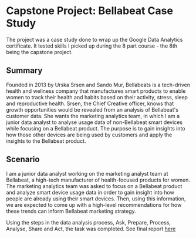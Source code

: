 # Capstone Project: Bellabeat Case Study

The project was a case study done to wrap up the Google Data Analytics certificate. It tested skills I picked up during the 8 part course - the 8th being the capstone project.

## Summary

Founded in 2013 by Urska Srsen and Sando Mur, Bellabeats is a tech-driven health and wellness company that manufactures smart products to enable women to track their health and habits based on their activity, stress, sleep and reproductive health.
Srsen, the Chief Creative officer, knows that growth opportunities would be revealed from an analysis of Bellabeat's customer data. She wants the marketing analytics team, in which I am a junior data analyst to analyse usage data of non-Bellabeat smart devices while focusing on a Bellabeat product. The purpose is to gain insights into how those other devices are being used by customers and apply the insights to the Bellabeat product.

## Scenario

I am a junior data analyst working on the marketing analyst team at Bellabeat, a high-tech manufacturer of health-focused products for women.
The marketing analytics team was asked to focus on a Bellabeat product and analyze smart device usage data in order to gain insight into how people are already using their smart devices. Then, using this information, we are expected to come up with a high-level recommendations for how these trends can inform Bellabeat marketing strategy.

Using the steps in the data analysis process, Ask, Prepare, Process, Analyse, Share and Act, the task was completed. See final report [here]() 